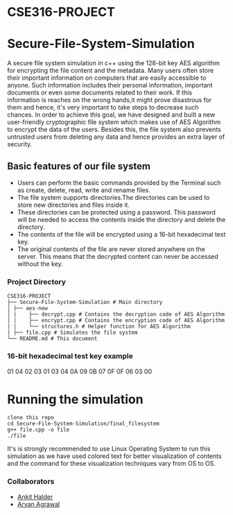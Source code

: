 # CSE316-PROJECT
# Secure-File-System-Simulation
A secure file system simulation in c++ using the 128-bit key AES algorithm for encrypting the file content and the metadata.
Many users often store their important information on computers that are easily accessible to anyone. Such information includes their personal information, important documents or even some documents related to their work. If this information is reaches on the wrong hands,it might prove disastrous for them and
hence, it's very important to take steps to decrease such chances. In order to achieve this goal, we have designed and built a new user-friendly cryptographic file system which makes use of AES Algorithm to encrypt the data of the users. Besides this, the file system also prevents untrusted users from deleting any data and hence provides an extra layer of security.

## Basic features of our file system
- Users can perform the basic commands provided by the Terminal such as create, delete, read, write and rename files.
- The file system supports directories.The directories can be used to store new directories and files inside it.
- These directories can be protected using a password. This password will be needed to access the contents inside the directory and delete the directory.
- The contents of the file will be encrypted using a 16-bit hexadecimal test key.
- The original contents of the file are never stored anywhere on the server. This means that the decrypted content can never be accessed without the key.

### Project Directory
```
CSE316-PROJECT
├── Secure-File-System-Simulation # Main directory
│ ├── aes-new 
│ |    ├── decrypt.cpp # Contains the decryption code of AES Algorithm
│ |    ├── encrypt.cpp # Contains the encryption code of AES Algorithm
| |    └── structures.h # Helper function for AES Algorithm
| ├── file.cpp # Simulates the file system
└── README.md # This document
```

### 16-bit hexadecimal test key example
01 04 02 03 01 03 04 0A 09 0B 07 0F 0F 06 03 00

# Running the simulation

    clone this repo
    cd Secure-File-System-Simulation/final_filesystem
    g++ file.cpp -o file
    ./file
    
It's is strongly recommended to use Linux Operating System to run this simulation as we have used colored text for better visualization of contents and  the command for these visualization techniques vary from OS to OS.

### Collaborators
- [Ankit Halder](https://github.com/DtheFather)
- [Aryan Agrawal](https://github.com/Aryanchamp)

